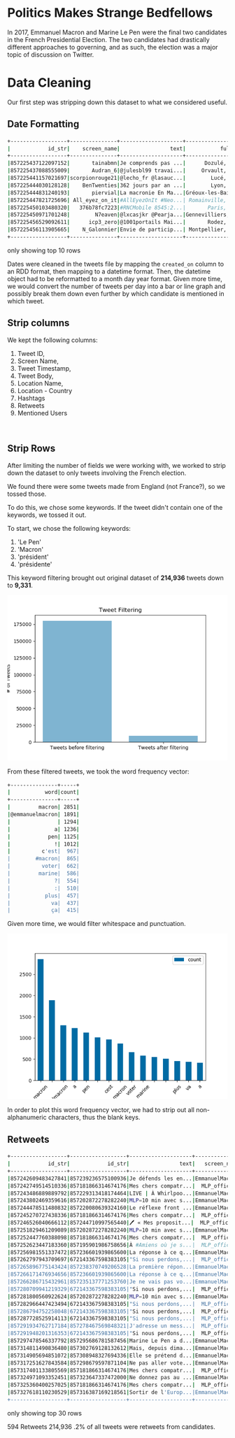 # Politics Makes Strange Bedfellows
In 2017, Emmanuel Macron and Marine Le Pen were the final two candidates in the French Presidential Election.  The two candidates had drastically different approaches to governing, and as such, the election was a major topic of discussion on Twitter.

# Data Cleaning
Our first step was stripping down this dataset to what we considered useful.


## Date Formatting
```bash
+------------------+---------------+--------------------+--------------------+------------+----------+
|            id_str|    screen_name|                text|           full_name|country_code|      Date|
+------------------+---------------+--------------------+--------------------+------------+----------+
|857225437122097152|       tainabmn|Je comprends pas ...|      Dozulé, France|          FR|04 26 2017|
|857225437088555009|       Audran_6|@julesbl99 travai...|     Orvault, France|          FR|04 26 2017|
|857225441157021697|scorpionrouge21|@lecho_fr @lasauc...|        Lucé, France|          FR|04 26 2017|
|857225444030128128|    BenTwenties|362 jours par an ...|        Lyon, France|          FR|04 26 2017|
|857225444831240193|       piervial|La macronie En Ma...|Gréoux-les-Bains,...|          FR|04 26 2017|
|857225447821725696| All_eyez_on_it|#AllEyezOnIt #Neo...| Romainville, France|          FR|04 26 2017|
|857225450103480320|   376b78fc7223|#RNCMobile 8545:2...|       Paris, France|          FR|04 26 2017|
|857225450971701248|        N7eaven|@lxcasjkr @Pearja...|Gennevilliers, Fr...|          FR|04 26 2017|
|857225456529092611|      icp3_zero|@1001portails Mai...|       Rodez, France|          FR|04 26 2017|
|857225456113905665|    N_Galonnier|Envie de particip...| Montpellier, France|          FR|04 26 2017|
+------------------+---------------+--------------------+--------------------+------------+----------+
```
only showing top 10 rows

Dates were cleaned in the tweets file by mapping the `created_on` column to an RDD format, then mapping to a datetime format. Then, the datetime object had to be reformatted to a month day year format. Given more time, we would convert the number of tweets per day into a bar or line graph and possibly break them down even further by which candidate is mentioned in which tweet.


## Strip columns
We kept the following columns:
1. Tweet ID,
1. Screen Name,
1. Tweet Timestamp,
1. Tweet Body,
1. Location Name,
1. Location - Country
1. Hashtags
1. Retweets
1. Mentioned Users

<br>

## Strip Rows

After limiting the number of fields we were working with, we worked to strip down the dataset to only tweets involving the French election.

We found there were some tweets made from England (not France?), so we tossed those.

To do this, we chose some keywords. If the tweet didn't contain one of the keywords, we tossed it out.

To start, we chose the following keywords:
1. 'Le Pen'
1. 'Macron'
1. 'président'
1. 'présidente'

This keyword filtering brought out original dataset of **214,936** tweets down to **9,331**.

![Image](images/filtered_counts.png)

From these filtered tweets, we took the word frequency vector:
```bash
+---------------+-----+                                                         
|           word|count|
+---------------+-----+
|         macron| 2851|
|@emmanuelmacron| 1891|
|               | 1294|
|              a| 1236|
|            pen| 1125|
|              !| 1012|
|          c'est|  967|
|        #macron|  865|
|          voter|  662|
|         marine|  586|
|              ?|  554|
|              :|  510|
|           plus|  457|
|             va|  437|
|             ça|  415|
```

Given more time, we would filter whitespace and punctuation.

![Image2](images/wordfreq.png)

In order to plot this word frequency vector, we had to strip out all non-alphanumeric characters, thus the blank keys.

## Retweets

```bash
+------------------+------------------+--------------------+--------------+-------------+
|            id_str|            id_str|                text|   screen_name|retweet_count|
+------------------+------------------+--------------------+--------------+-------------+
|857242609483427841|857239236575100936|Je défends les en...|EmmanuelMacron|          180|
|857242749514510336|857181866314674176|Mes chers compatr...|  MLP_officiel|         2269|
|857243486889889792|857229313418174464|LIVE | À Whirlpoo...|EmmanuelMacron|          134|
|857243802469359616|857202872278282240|MLP=10 min avec s...|EmmanuelMacron|         2964|
|857244478511480832|857220080639324160|Le réflexe front ...|EmmanuelMacron|          403|
|857245270727438336|857181866314674176|Mes chers compatr...|  MLP_officiel|         2308|
|857246526040666112|857244710997565440|🖊 « Mes proposit...|  MLP_officiel|          133|
|857251829461209089|857202872278282240|MLP=10 min avec s...|EmmanuelMacron|         3232|
|857252447760388098|857181866314674176|Mes chers compatr...|  MLP_officiel|         2423|
|857252623447183360|857195901986758656|À #Amiens où je s...|  MLP_officiel|         1553|
|857256981551337472|857236601939865600|La réponse à ce q...|EmmanuelMacron|          691|
|857262797943709697|672143367598383105|"Si nous perdons,...|  MLP_officiel|         2188|
|857265896775143424|857238370749206528|La première répon...|EmmanuelMacron|          437|
|857266171476934656|857236601939865600|La réponse à ce q...|EmmanuelMacron|          841|
|857266286715432961|857235137771253760|Je ne vais pas vo...|EmmanuelMacron|          417|
|857280709941219329|672143367598383105|"Si nous perdons,...|  MLP_officiel|         2233|
|857281800560922624|857202872278282240|MLP=10 min avec s...|EmmanuelMacron|         3977|
|857282966447423494|672143367598383105|"Si nous perdons,...|  MLP_officiel|         2236|
|857286794752258048|672143367598383105|"Si nous perdons,...|  MLP_officiel|         2242|
|857287728525914113|672143367598383105|"Si nous perdons,...|  MLP_officiel|         2242|
|857291934762717184|857278467569848321|J'adresse un mess...|  MLP_officiel|          716|
|857291948201316353|672143367598383105|"Si nous perdons,...|  MLP_officiel|         2245|
|857297478546337792|857295686781587456|Marine Le Pen a d...|EmmanuelMacron|          167|
|857314811490836480|857302769128132612|Mais, depuis dima...|EmmanuelMacron|          130|
|857314905694851072|857308948327694336|Elle se prétend d...|EmmanuelMacron|          517|
|857317251627843584|857298679597871104|Ne pas aller vote...|EmmanuelMacron|          879|
|857317401133805569|857181866314674176|Mes chers compatr...|  MLP_officiel|         3187|
|857324971093352451|857323647337472000|Ne donnez pas au ...|EmmanuelMacron|          191|
|857325360400257025|857181866314674176|Mes chers compatr...|  MLP_officiel|         3264|
|857327618110230529|857316387169218561|Sortir de l'Europ...|EmmanuelMacron|          542|
+------------------+------------------+--------------------+--------------+-------------+
```
only showing top 30 rows

594 Retweets 214,936
.2% of all tweets were retweets from candidates. 